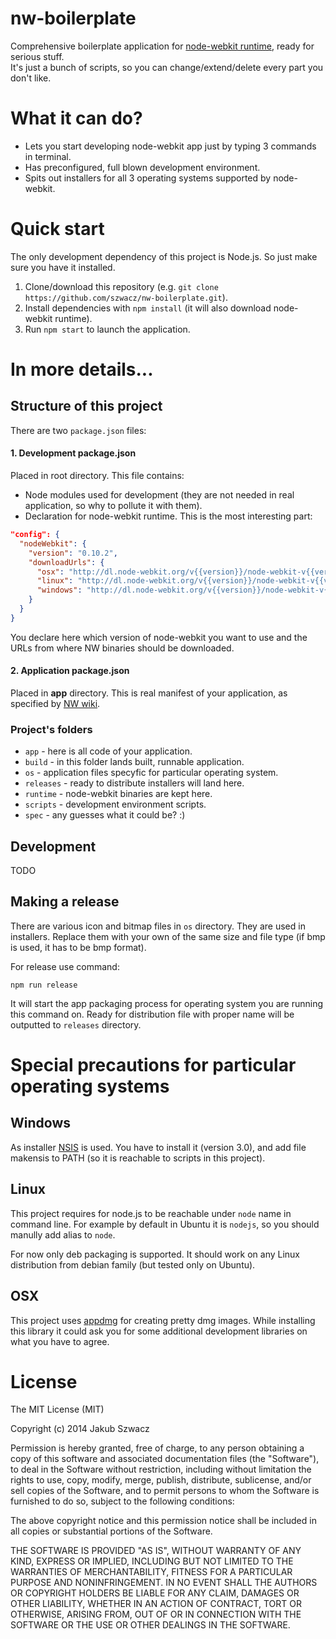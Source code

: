 nw-boilerplate
==============
Comprehensive boilerplate application for [node-webkit runtime](https://github.com/rogerwang/node-webkit), ready for serious stuff.  
It's just a bunch of scripts, so you can change/extend/delete every part you don't like.

# What it can do?

- Lets you start developing node-webkit app just by typing 3 commands in terminal.
- Has preconfigured, full blown development environment.
- Spits out installers for all 3 operating systems supported by node-webkit.


# Quick start

The only development dependency of this project is Node.js. So just make sure you have it installed.

1. Clone/download this repository (e.g. `git clone https://github.com/szwacz/nw-boilerplate.git`).
2. Install dependencies with `npm install` (it will also download node-webkit runtime).
3. Run `npm start` to launch the application.

# In more details...

## Structure of this project

There are two `package.json` files:  

#### 1. Development package.json
Placed in root directory. This file contains:
- Node modules used for development (they are not needed in real application, so why to pollute it with them).
- Declaration for node-webkit runtime. This is the most interesting part:
```json
"config": {
  "nodeWebkit": {
    "version": "0.10.2",
    "downloadUrls": {
      "osx": "http://dl.node-webkit.org/v{{version}}/node-webkit-v{{version}}-osx-ia32.zip",
      "linux": "http://dl.node-webkit.org/v{{version}}/node-webkit-v{{version}}-linux-x64.tar.gz",
      "windows": "http://dl.node-webkit.org/v{{version}}/node-webkit-v{{version}}-win-ia32.zip"
    }
  }
}
```
You declare here which version of node-webkit you want to use and the URLs from where NW binaries should be downloaded.

#### 2. Application package.json
Placed in **app** directory. This is real manifest of your application, as specified by [NW wiki](https://github.com/rogerwang/node-webkit/wiki/Manifest-format).

### Project's folders
- `app` - here is all code of your application.
- `build` - in this folder lands built, runnable application.
- `os` - application files specyfic for particular operating system.
- `releases` - ready to distribute installers will land here.
- `runtime` - node-webkit binaries are kept here.
- `scripts` - development environment scripts.
- `spec` - any guesses what it could be? :)


## Development

TODO


## Making a release

There are various icon and bitmap files in `os` directory. They are used in installers. Replace them with your own of the same size and file type (if bmp is used, it has to be bmp format).

For release use command:
```
npm run release
```
It will start the app packaging process for operating system you are running this command on. Ready for distribution file with proper name will be outputted to `releases` directory.

# Special precautions for particular operating systems

## Windows
As installer [NSIS](http://nsis.sourceforge.net/Main_Page) is used. You have to install it (version 3.0), and add file makensis to PATH (so it is reachable to scripts in this project).

## Linux
This project requires for node.js to be reachable under `node` name in command line. For example by default in Ubuntu it is `nodejs`, so you should manully add alias to `node`.

For now only deb packaging is supported. It should work on any Linux distribution from debian family (but tested only on Ubuntu).

## OSX
This project uses [appdmg](https://github.com/LinusU/node-appdmg) for creating pretty dmg images. While installing this library it could ask you for some additional development libraries on what you have to agree.

# License

The MIT License (MIT)

Copyright (c) 2014 Jakub Szwacz

Permission is hereby granted, free of charge, to any person obtaining a copy
of this software and associated documentation files (the "Software"), to deal
in the Software without restriction, including without limitation the rights
to use, copy, modify, merge, publish, distribute, sublicense, and/or sell
copies of the Software, and to permit persons to whom the Software is
furnished to do so, subject to the following conditions:

The above copyright notice and this permission notice shall be included in all
copies or substantial portions of the Software.

THE SOFTWARE IS PROVIDED "AS IS", WITHOUT WARRANTY OF ANY KIND, EXPRESS OR
IMPLIED, INCLUDING BUT NOT LIMITED TO THE WARRANTIES OF MERCHANTABILITY,
FITNESS FOR A PARTICULAR PURPOSE AND NONINFRINGEMENT. IN NO EVENT SHALL THE
AUTHORS OR COPYRIGHT HOLDERS BE LIABLE FOR ANY CLAIM, DAMAGES OR OTHER
LIABILITY, WHETHER IN AN ACTION OF CONTRACT, TORT OR OTHERWISE, ARISING FROM,
OUT OF OR IN CONNECTION WITH THE SOFTWARE OR THE USE OR OTHER DEALINGS IN THE
SOFTWARE.
